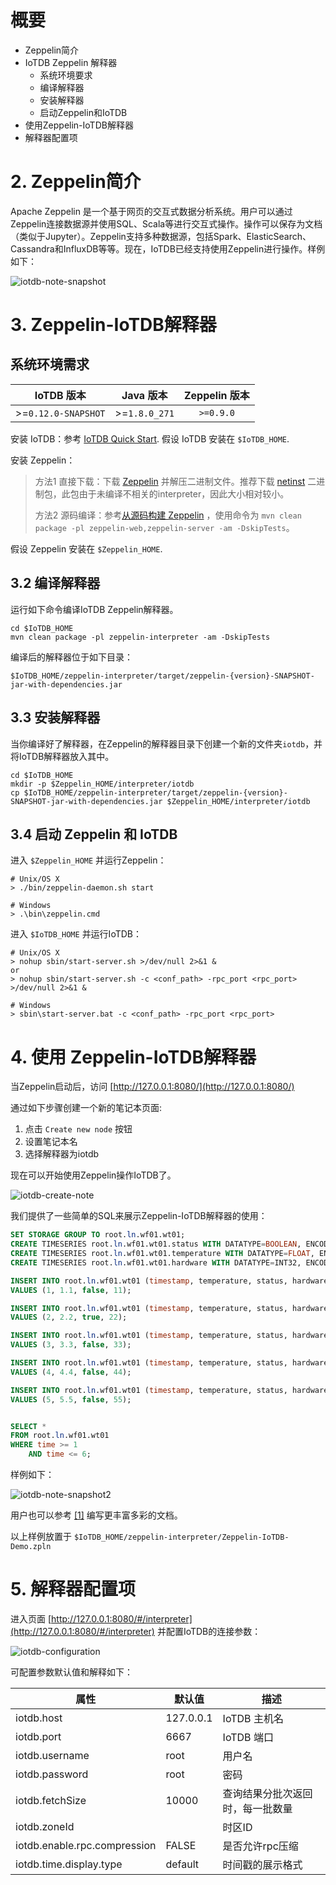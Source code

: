 <!--

    Licensed to the Apache Software Foundation (ASF) under one
    or more contributor license agreements.  See the NOTICE file
    distributed with this work for additional information
    regarding copyright ownership.  The ASF licenses this file
    to you under the Apache License, Version 2.0 (the
    "License"); you may not use this file except in compliance
    with the License.  You may obtain a copy of the License at
    
        http://www.apache.org/licenses/LICENSE-2.0
    
    Unless required by applicable law or agreed to in writing,
    software distributed under the License is distributed on an
    "AS IS" BASIS, WITHOUT WARRANTIES OR CONDITIONS OF ANY
    KIND, either express or implied.  See the License for the
    specific language governing permissions and limitations
    under the License.

-->

# 概要

* Zeppelin简介
* IoTDB Zeppelin 解释器
  * 系统环境要求
  * 编译解释器
  * 安装解释器
  * 启动Zeppelin和IoTDB
* 使用Zeppelin-IoTDB解释器
* 解释器配置项



# 2. Zeppelin简介

Apache Zeppelin 是一个基于网页的交互式数据分析系统。用户可以通过Zeppelin连接数据源并使用SQL、Scala等进行交互式操作。操作可以保存为文档（类似于Jupyter）。Zeppelin支持多种数据源，包括Spark、ElasticSearch、Cassandra和InfluxDB等等。现在，IoTDB已经支持使用Zeppelin进行操作。样例如下：

![iotdb-note-snapshot](https://user-images.githubusercontent.com/5548915/102752947-520a3e80-43a5-11eb-8fb1-8fac471c8c7e.png)



# 3. Zeppelin-IoTDB解释器

## 系统环境需求

| IoTDB 版本 |   Java 版本   | Zeppelin 版本 |
| :--------: | :-----------: | :-----------: |
| >=`0.12.0-SNAPSHOT` | >=`1.8.0_271` |   `>=0.9.0`   |

安装 IoTDB：参考 [IoTDB Quick Start](https://iotdb.apache.org/UserGuide/Master/Get%20Started/QuickStart.html). 假设 IoTDB 安装在 `$IoTDB_HOME`.

安装 Zeppelin：
> 方法1 直接下载：下载 [Zeppelin](https://zeppelin.apache.org/download.html#) 并解压二进制文件。推荐下载 [netinst](http://www.apache.org/dyn/closer.cgi/zeppelin/zeppelin-0.9.0/zeppelin-0.9.0-bin-netinst.tgz) 二进制包，此包由于未编译不相关的interpreter，因此大小相对较小。
>
> 方法2 源码编译：参考[从源码构建 Zeppelin](https://zeppelin.apache.org/docs/latest/setup/basics/how_to_build.html) ，使用命令为 `mvn clean package -pl zeppelin-web,zeppelin-server -am -DskipTests`。

假设 Zeppelin 安装在 `$Zeppelin_HOME`.

## 3.2 编译解释器

运行如下命令编译IoTDB Zeppelin解释器。

```shell
cd $IoTDB_HOME
mvn clean package -pl zeppelin-interpreter -am -DskipTests
```

编译后的解释器位于如下目录：

```shell
$IoTDB_HOME/zeppelin-interpreter/target/zeppelin-{version}-SNAPSHOT-jar-with-dependencies.jar
```



## 3.3 安装解释器

当你编译好了解释器，在Zeppelin的解释器目录下创建一个新的文件夹`iotdb`，并将IoTDB解释器放入其中。

```shell
cd $IoTDB_HOME
mkdir -p $Zeppelin_HOME/interpreter/iotdb
cp $IoTDB_HOME/zeppelin-interpreter/target/zeppelin-{version}-SNAPSHOT-jar-with-dependencies.jar $Zeppelin_HOME/interpreter/iotdb
```



## 3.4 启动 Zeppelin 和 IoTDB

进入 `$Zeppelin_HOME` 并运行Zeppelin：

```shell
# Unix/OS X
> ./bin/zeppelin-daemon.sh start

# Windows
> .\bin\zeppelin.cmd
```



进入 `$IoTDB_HOME` 并运行IoTDB：

```shell
# Unix/OS X
> nohup sbin/start-server.sh >/dev/null 2>&1 &
or
> nohup sbin/start-server.sh -c <conf_path> -rpc_port <rpc_port> >/dev/null 2>&1 &

# Windows
> sbin\start-server.bat -c <conf_path> -rpc_port <rpc_port>
```



# 4. 使用 Zeppelin-IoTDB解释器

当Zeppelin启动后，访问 [http://127.0.0.1:8080/](http://127.0.0.1:8080/)

通过如下步骤创建一个新的笔记本页面: 

1. 点击 `Create new node` 按钮
2. 设置笔记本名
3. 选择解释器为iotdb

现在可以开始使用Zeppelin操作IoTDB了。

![iotdb-create-note](https://user-images.githubusercontent.com/5548915/102752945-5171a800-43a5-11eb-8614-53b3276a3ce2.png)

我们提供了一些简单的SQL来展示Zeppelin-IoTDB解释器的使用：

```sql
SET STORAGE GROUP TO root.ln.wf01.wt01;
CREATE TIMESERIES root.ln.wf01.wt01.status WITH DATATYPE=BOOLEAN, ENCODING=PLAIN;
CREATE TIMESERIES root.ln.wf01.wt01.temperature WITH DATATYPE=FLOAT, ENCODING=PLAIN;
CREATE TIMESERIES root.ln.wf01.wt01.hardware WITH DATATYPE=INT32, ENCODING=PLAIN;

INSERT INTO root.ln.wf01.wt01 (timestamp, temperature, status, hardware)
VALUES (1, 1.1, false, 11);

INSERT INTO root.ln.wf01.wt01 (timestamp, temperature, status, hardware)
VALUES (2, 2.2, true, 22);

INSERT INTO root.ln.wf01.wt01 (timestamp, temperature, status, hardware)
VALUES (3, 3.3, false, 33);

INSERT INTO root.ln.wf01.wt01 (timestamp, temperature, status, hardware)
VALUES (4, 4.4, false, 44);

INSERT INTO root.ln.wf01.wt01 (timestamp, temperature, status, hardware)
VALUES (5, 5.5, false, 55);


SELECT *
FROM root.ln.wf01.wt01
WHERE time >= 1
	AND time <= 6;
```

样例如下：

![iotdb-note-snapshot2](https://user-images.githubusercontent.com/5548915/102752948-52a2d500-43a5-11eb-9156-0c55667eb4cd.png)

用户也可以参考 [[1]](https://zeppelin.apache.org/docs/0.9.0-SNAPSHOT/usage/display_system/basic.html) 编写更丰富多彩的文档。

以上样例放置于 `$IoTDB_HOME/zeppelin-interpreter/Zeppelin-IoTDB-Demo.zpln`



# 5. 解释器配置项

进入页面 [http://127.0.0.1:8080/#/interpreter](http://127.0.0.1:8080/#/interpreter) 并配置IoTDB的连接参数：

![iotdb-configuration](https://user-images.githubusercontent.com/5548915/102752940-50407b00-43a5-11eb-94fb-3e3be222183c.png)

可配置参数默认值和解释如下：

| 属性                         | 默认值    | 描述                             |
| ---------------------------- | --------- | -------------------------------- |
| iotdb.host                   | 127.0.0.1 | IoTDB 主机名                     |
| iotdb.port                   | 6667      | IoTDB 端口                       |
| iotdb.username               | root      | 用户名                           |
| iotdb.password               | root      | 密码                             |
| iotdb.fetchSize              | 10000     | 查询结果分批次返回时，每一批数量 |
| iotdb.zoneId                 |           | 时区ID                           |
| iotdb.enable.rpc.compression | FALSE     | 是否允许rpc压缩                  |
| iotdb.time.display.type      | default   | 时间戳的展示格式                 |

